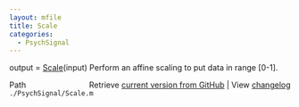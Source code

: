 ```yaml
---
layout: mfile
title: Scale
categories:
  - PsychSignal
---
```


output = [Scale](/docs/Scale)\(input\)
Perform an affine scaling to put data in range \[0\-1\].


<div class="code_header" style="text-align:right;">
  <span style="float:left;">Path&nbsp;&nbsp;</span> <span class="counter">Retrieve <a href=
  "https://raw.github.com/Psychtoolbox-3/Psychtoolbox-3/beta/./PsychSignal/Scale.m">current version from GitHub</a> | View <a href=
  "https://github.com/Psychtoolbox-3/Psychtoolbox-3/commits/beta/./PsychSignal/Scale.m">changelog</a></span>
</div>
<div class="code">
  <code>./PsychSignal/Scale.m</code>
</div>
